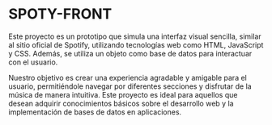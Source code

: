 # SPOTY-FRONT

Este proyecto es un prototipo que simula una interfaz visual sencilla, similar al sitio oficial de Spotify, utilizando tecnologías web como HTML, JavaScript y CSS. Además, se utiliza un objeto como base de datos para interactuar con el usuario.

Nuestro objetivo es crear una experiencia agradable y amigable para el usuario, permitiéndole navegar por diferentes secciones y disfrutar de la música de manera intuitiva. Este proyecto es ideal para aquellos que desean adquirir conocimientos básicos sobre el desarrollo web y la implementación de bases de datos en aplicaciones.
